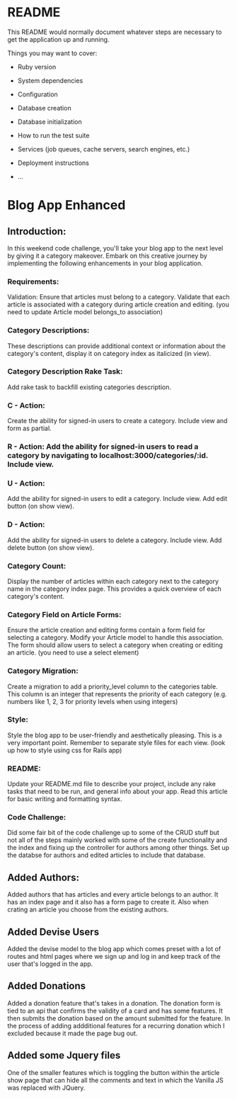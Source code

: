 # README

This README would normally document whatever steps are necessary to get the
application up and running.

Things you may want to cover:

* Ruby version

* System dependencies

* Configuration

* Database creation

* Database initialization

* How to run the test suite

* Services (job queues, cache servers, search engines, etc.)

* Deployment instructions

* ...

# Blog App Enhanced
## Introduction:
In this weekend code challenge, you'll take your blog app to the next level by giving it a category makeover. Embark on this creative journey by implementing the following enhancements in your blog application.

### Requirements:
Validation: Ensure that articles must belong to a category. Validate that each article is associated with a category during article creation and editing. (you need to update Article model belongs_to association)

### Category Descriptions:
 These descriptions can provide additional context or information about the category's content, display it on category index as italicized (in view).

### Category Description Rake Task:
 Add rake task to backfill existing categories description.

### C - Action:
 Create the ability for signed-in users to create a category. Include view and form as partial.

### R - Action: Add the ability for signed-in users to read a category by navigating to localhost:3000/categories/:id. Include view.

### U - Action:
 Add the ability for signed-in users to edit a category. Include view. Add edit button (on show view).

### D - Action:
 Add the ability for signed-in users to delete a category. Include view. Add delete button (on show view).

### Category Count:
 Display the number of articles within each category next to the category name in the category index page. This provides a quick overview of each category's content.

### Category Field on Article Forms:
 Ensure the article creation and editing forms contain a form field for selecting a category. Modify your Article model to handle this association. The form should allow users to select a category when creating or editing an article. (you need to use a select element)

### Category Migration:
 Create a migration to add a priority_level column to the categories table. This column is an integer that represents the priority of each category (e.g. numbers like 1, 2, 3 for priority levels when using integers)

### Style:
 Style the blog app to be user-friendly and aesthetically pleasing. This is a very important point. Remember to separate style files for each view. (look up how to style using css for Rails app)

### README:
 Update your README.md file to describe your project, include any rake tasks that need to be run, and general info about your app. Read this article for basic writing and formatting syntax.

### Code Challenge:
Did some fair bit of the code challenge up to some of the CRUD stuff but not all of the steps mainly worked with some of the create functionality and the index and fixing up the controller for authors among other things. Set up the databse for authors and edited articles to include that database.

## Added Authors:
Added authors that has articles and every article belongs to an author. It has an index page and it also has a form page to create it. Also when crating an article you choose from the existing authors.

## Added Devise Users
Added the devise model to the blog app which comes preset with a lot of routes and html pages where we sign up and log in and keep track of the user that's logged in the app.

## Added Donations
Added a donation feature that's takes in a donation. The donation form is tied to an api that confirms the validity of a card and has some features. It then submits the donation based on the amount submitted for the feature. In the process of adding addditional features for a recurring donation which I excluded because it made the page bug out.

## Added some Jquery files
One of the smaller features which is toggling the button within the article show page that can hide all the comments and text in which the Vanilla JS was replaced with JQuery.
